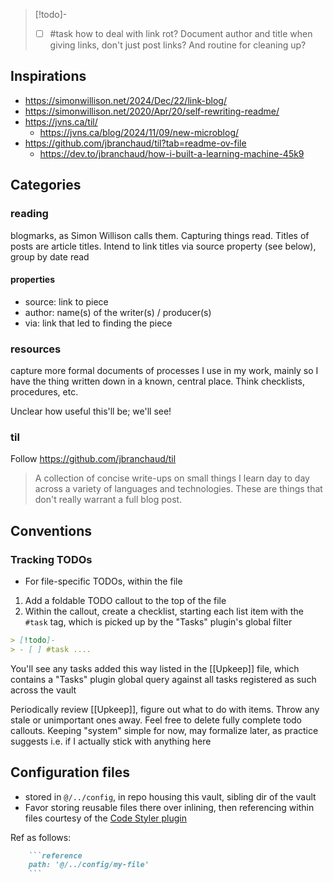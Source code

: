 
> [!todo]-
> - [ ] #task how to deal with link rot? Document author and title when giving links, don't just post links? And routine for cleaning up?

## Inspirations

- https://simonwillison.net/2024/Dec/22/link-blog/
- https://simonwillison.net/2020/Apr/20/self-rewriting-readme/
- https://jvns.ca/til/
	- https://jvns.ca/blog/2024/11/09/new-microblog/
- https://github.com/jbranchaud/til?tab=readme-ov-file
	- https://dev.to/jbranchaud/how-i-built-a-learning-machine-45k9 

## Categories

### reading

blogmarks, as Simon Willison calls them. Capturing things read. Titles of posts are article titles. Intend to link titles via source property (see below), group by date read

#### properties
- source: link to piece
- author: name(s) of the writer(s) / producer(s)
- via: link that led to finding the piece

### resources

capture more formal documents of processes I use in my work, mainly so I have the thing written down in a known, central place. Think checklists, procedures, etc. 

Unclear how useful this'll be; we'll see!

### til

Follow https://github.com/jbranchaud/til

> A collection of concise write-ups on small things I learn day to day across a variety of languages and technologies. These are things that don't really warrant a full blog post.


## Conventions

### Tracking TODOs

- For file-specific TODOs, within the file

1. Add a foldable TODO callout to the top of the file
2. Within the callout, create a checklist, starting each list item with the `#task` tag, which is picked up by the "Tasks" plugin's global filter

```md
> [!todo]-
> - [ ] #task ....
```

You'll see any tasks added this way listed in the [[Upkeep]] file, which contains a "Tasks" plugin global query against all tasks registered as such across the vault

Periodically review [[Upkeep]], figure out what to do with items. Throw any stale or unimportant ones away. Feel free to delete fully complete todo callouts. Keeping "system" simple for now, may formalize later, as practice suggests i.e. if I actually stick with anything here

## Configuration files

- stored in `@/../config`, in repo housing this vault, sibling dir of the vault
- Favor storing reusable files there over inlining, then referencing within files courtesy of the [Code Styler plugin](https://github.com/mayurankv/Obsidian-Code-Styler)

Ref as follows:

```md
	```reference
	path: '@/../config/my-file'
	```
```